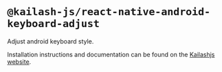 # `@kailash-js/react-native-android-keyboard-adjust`

Adjust android keyboard style.

Installation instructions and documentation can be found on the [Kailashjs website](https://kailashjs.dev/docs/react-native-android-keyboard-adjust/).